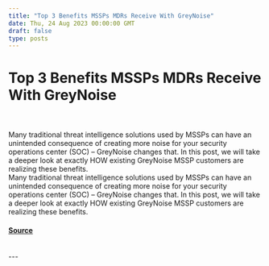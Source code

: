 ```yaml
---
title: "Top 3 Benefits MSSPs MDRs Receive With GreyNoise"
date: Thu, 24 Aug 2023 00:00:00 GMT
draft: false
type: posts
---
```

# Top 3 Benefits MSSPs MDRs Receive With GreyNoise

<br/>

<br/>
Many traditional threat intelligence solutions used by MSSPs can have an unintended consequence of creating more noise for your security operations center (SOC) – GreyNoise changes that. In this post, we will take a deeper look at exactly HOW existing GreyNoise MSSP customers are realizing these benefits.
<br/>
Many traditional threat intelligence solutions used by MSSPs can have an unintended consequence of creating more noise for your security operations center (SOC) – GreyNoise changes that. In this post, we will take a deeper look at exactly HOW existing GreyNoise MSSP customers are realizing these benefits.

#### [Source](https://www.greynoise.io/blog/top-3-benefits-mssps-mdrs-receive-with-greynoise)

<br/>
---
